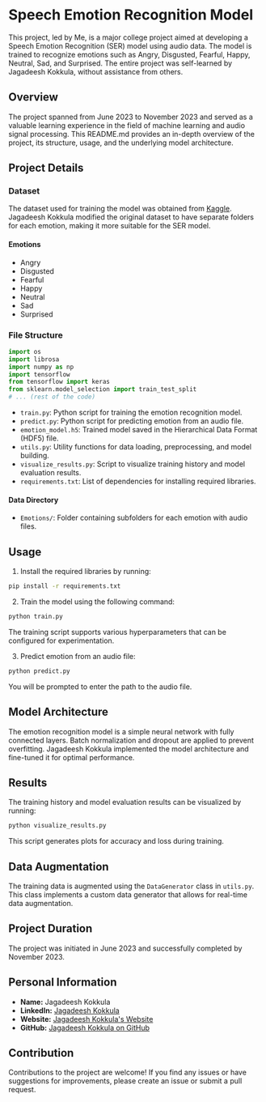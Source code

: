 # Speech Emotion Recognition Model

This project, led by Me, is a major college project aimed at developing a Speech Emotion Recognition (SER) model using audio data. The model is trained to recognize emotions such as Angry, Disgusted, Fearful, Happy, Neutral, Sad, and Surprised. The entire project was self-learned by Jagadeesh Kokkula, without assistance from others.

## Overview

The project spanned from June 2023 to November 2023 and served as a valuable learning experience in the field of machine learning and audio signal processing. This README.md provides an in-depth overview of the project, its structure, usage, and the underlying model architecture.

## Project Details

### Dataset

The dataset used for training the model was obtained from [Kaggle](https://www.kaggle.com/code/vafaknm/speech-emotion-recognition-model/input). Jagadeesh Kokkula modified the original dataset to have separate folders for each emotion, making it more suitable for the SER model.

#### Emotions
- Angry
- Disgusted
- Fearful
- Happy
- Neutral
- Sad
- Surprised

### File Structure

```python
import os
import librosa
import numpy as np
import tensorflow
from tensorflow import keras
from sklearn.model_selection import train_test_split
# ... (rest of the code)
```

- `train.py`: Python script for training the emotion recognition model.
- `predict.py`: Python script for predicting emotion from an audio file.
- `emotion_model.h5`: Trained model saved in the Hierarchical Data Format (HDF5) file.
- `utils.py`: Utility functions for data loading, preprocessing, and model building.
- `visualize_results.py`: Script to visualize training history and model evaluation results.
- `requirements.txt`: List of dependencies for installing required libraries.

#### Data Directory
- `Emotions/`: Folder containing subfolders for each emotion with audio files.

## Usage

1. Install the required libraries by running:

```bash
pip install -r requirements.txt
```

2. Train the model using the following command:

```bash
python train.py
```

The training script supports various hyperparameters that can be configured for experimentation.

3. Predict emotion from an audio file:

```bash
python predict.py
```

You will be prompted to enter the path to the audio file.

## Model Architecture

The emotion recognition model is a simple neural network with fully connected layers. Batch normalization and dropout are applied to prevent overfitting. Jagadeesh Kokkula implemented the model architecture and fine-tuned it for optimal performance.

## Results

The training history and model evaluation results can be visualized by running:

```bash
python visualize_results.py
```

This script generates plots for accuracy and loss during training.

## Data Augmentation

The training data is augmented using the `DataGenerator` class in `utils.py`. This class implements a custom data generator that allows for real-time data augmentation.

## Project Duration

The project was initiated in June 2023 and successfully completed by November 2023.

## Personal Information

- **Name:** Jagadeesh Kokkula
- **LinkedIn:** [Jagadeesh Kokkula](https://www.linkedin.com/in/jagadeeshkokkula/)
- **Website:** [Jagadeesh Kokkula's Website](https://nani8501.github.io/new.github.io/)
- **GitHub:** [Jagadeesh Kokkula on GitHub](https://github.com/Nani8501)

## Contribution 

Contributions to the project are welcome! If you find any issues or have suggestions for improvements, please create an issue or submit a pull request.
